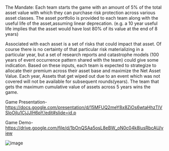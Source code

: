 The Mandate:
Each team starts the game with an amount of 5% of the total asset value with which they can purchase risk protection across various asset classes. The asset portfolio is provided to each team along with the useful life of the asset,assuming linear deprecation. (e.g. a 10 year useful life implies that the asset would have lost 80% of its value at the end of 8 years)

Associated with each asset is a set of risks that could impact that asset. Of course there is no certainty of that particular risk materializing in a particular year, but a set of research reports and catastrophe models (100 years of event occurrence pattern shared with the team) could give some indication. Based on these inputs, each team is expected to strategize to
allocate their premium across their asset base and maximize the Net Asset Value. Each year, Assets that get wiped out due to an event which was not covered will not be available for subsequent rounds(years). The team that gets the maximum cumulative value of assets across 5 years wins the game.

Game Presentation-https://docs.google.com/presentation/d/15MFUQ2meY8x8ZiOs6wtaHhzTlVSloOjlu1CjJJlH6pY/edit#slide=id.p

Game Demo-https://drive.google.com/file/d/1bOnQSAa5osL8eBW_oN0c04k8lusRbcAU/view

![image](https://github.com/JJ512-ishere/insurance_game/assets/119097879/44763fc4-f6eb-4497-8368-5c397bdee92b)
